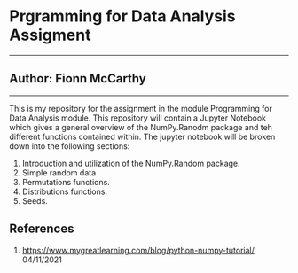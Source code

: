# Prgramming for Data Analysis Assigment 
***
## Author: Fionn McCarthy
***
This is my repository for the assignment in the module Programming for Data Analysis module. This repository will contain a Jupyter Notebook which gives a general overview of the NumPy.Ranodm package and teh different functions contained within. The jupyter notebook will be broken down into the following sections: 
1. Introduction and utilization of the NumPy.Random package.
2. Simple random data 
3. Permutations functions. 
4. Distributions functions. 
5. Seeds. 

## References
1. https://www.mygreatlearning.com/blog/python-numpy-tutorial/ 04/11/2021

